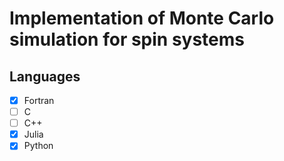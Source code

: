 # Implementation of Monte Carlo simulation for spin systems

## Languages
- [x] Fortran
- [ ] C
- [ ] C++
- [x] Julia
- [x] Python
